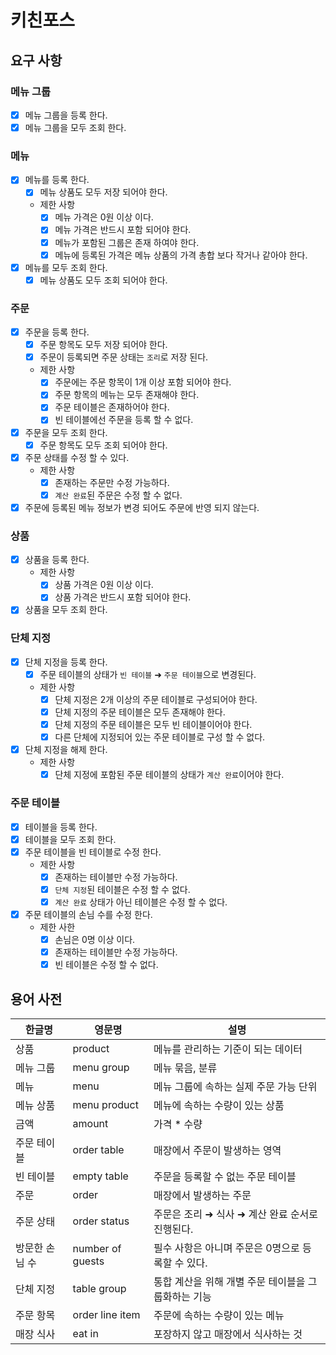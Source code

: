 # 키친포스

## 요구 사항

### 메뉴 그룹

- [x] 메뉴 그룹을 등록 한다.
- [x] 메뉴 그룹을 모두 조회 한다.

### 메뉴

- [x] 메뉴를 등록 한다.
    - [x] 메뉴 상품도 모두 저장 되어야 한다.
    - 제한 사항
        - [x] 메뉴 가격은 0원 이상 이다.
        - [x] 메뉴 가격은 반드시 포함 되어야 한다.
        - [x] 메뉴가 포함된 그룹은 존재 하여야 한다.
        - [x] 메뉴에 등록된 가격은 메뉴 상품의 가격 총합 보다 작거나 같아야 한다.

- [x] 메뉴를 모두 조회 한다.
    - [x] 메뉴 상품도 모두 조회 되어야 한다.

### 주문

- [x] 주문을 등록 한다.
    - [x] 주문 항목도 모두 저장 되어야 한다.
    - [x] 주문이 등록되면 주문 상태는 `조리`로 저장 된다.
    - 제한 사항
        - [x] 주문에는 주문 항목이 1개 이상 포함 되어야 한다.
        - [x] 주문 항목의 메뉴는 모두 존재해야 한다.
        - [x] 주문 테이블은 존재하어야 한다.
        - [x] 빈 테이블에선 주문을 등록 할 수 없다.

- [x] 주문을 모두 조회 한다.
    - [x] 주문 항목도 모두 조회 되어야 한다.

- [x] 주문 상태를 수정 할 수 있다.
    - 제한 사항
        - [x] 존재하는 주문만 수정 가능하다.
        - [x] `계산 완료`된 주문은 수정 할 수 없다.

- [x] 주문에 등록된 메뉴 정보가 변경 되어도 주문에 반영 되지 않는다.

### 상품

- [x] 상품을 등록 한다.
    - 제한 사항
        - [x] 상품 가격은 0원 이상 이다.
        - [x] 상품 가격은 반드시 포함 되어야 한다.

- [x] 상품을 모두 조회 한다.

### 단체 지정

- [x] 단체 지정을 등록 한다.
    - [x] 주문 테이블의 상태가 `빈 테이블` ➜ `주문 테이블`으로 변경된다.
    - 제한 사항
        - [x] 단체 지정은 2개 이상의 주문 테이블로 구성되어야 한다.
        - [x] 단체 지정의 주문 테이블은 모두 존재해야 한다.
        - [x] 단체 지정의 주문 테이블은 모두 빈 테이블이어야 한다.
        - [x] 다른 단체에 지정되어 있는 주문 테이블로 구성 할 수 없다.

- [x] 단체 지정을 해제 한다.
    - 제한 사항
        - [x] 단체 지정에 포함된 주문 테이블의 상태가 `계산 완료`이어야 한다.

### 주문 테이블

- [x] 테이블을 등록 한다.
- [x] 테이블을 모두 조회 한다.
- [x] 주문 테이블을 빈 테이블로 수정 한다.
    - 제한 사항
        - [x] 존재하는 테이블만 수정 가능하다.
        - [x] `단체 지정`된 테이블은 수정 할 수 없다.
        - [x] `계산 완료` 상태가 아닌 테이블은 수정 할 수 없다.

- [x] 주문 테이블의 손님 수를 수정 한다.
    - 제한 사한
        - [x] 손님은 0명 이상 이다.
        - [x] 존재하는 테이블만 수정 가능하다.
        - [x] 빈 테이블은 수정 할 수 없다.

## 용어 사전

| 한글명      | 영문명              | 설명                            |
|----------|------------------|-------------------------------|
| 상품       | product          | 메뉴를 관리하는 기준이 되는 데이터           |
| 메뉴 그룹    | menu group       | 메뉴 묶음, 분류                     |
| 메뉴       | menu             | 메뉴 그룹에 속하는 실제 주문 가능 단위        |
| 메뉴 상품    | menu product     | 메뉴에 속하는 수량이 있는 상품             |
| 금액       | amount           | 가격 * 수량                       |
| 주문 테이블   | order table      | 매장에서 주문이 발생하는 영역              |
| 빈 테이블    | empty table      | 주문을 등록할 수 없는 주문 테이블           |
| 주문       | order            | 매장에서 발생하는 주문                  |
| 주문 상태    | order status     | 주문은 조리 ➜ 식사 ➜ 계산 완료 순서로 진행된다. |
| 방문한 손님 수 | number of guests | 필수 사항은 아니며 주문은 0명으로 등록할 수 있다. |
| 단체 지정    | table group      | 통합 계산을 위해 개별 주문 테이블을 그룹화하는 기능 |
| 주문 항목    | order line item  | 주문에 속하는 수량이 있는 메뉴             |
| 매장 식사    | eat in           | 포장하지 않고 매장에서 식사하는 것           |
